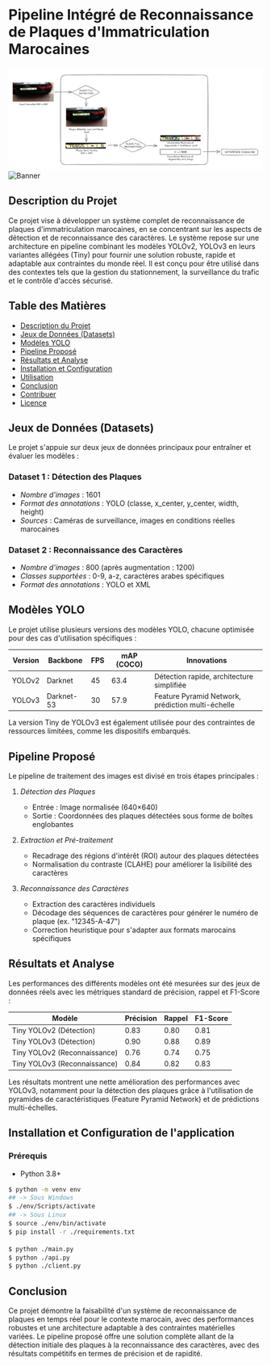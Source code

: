 
# Pipeline Intégré de Reconnaissance de Plaques d'Immatriculation Marocaines

![Banner](assets/pipeline.png)
![Banner](assets/result.png)

## Description du Projet

Ce projet vise à développer un système complet de reconnaissance de plaques d'immatriculation marocaines, en se concentrant sur les aspects de détection et de reconnaissance des caractères. Le système repose sur une architecture en pipeline combinant les modèles YOLOv2, YOLOv3 en leurs variantes allégées (Tiny) pour fournir une solution robuste, rapide et adaptable aux contraintes du monde réel. Il est conçu pour être utilisé dans des contextes tels que la gestion du stationnement, la surveillance du trafic et le contrôle d'accès sécurisé.

## Table des Matières

* [Description du Projet](#description-du-projet)
* [Jeux de Données (Datasets)](#jeux-de-données-datasets)
* [Modèles YOLO](#modèles-yolo)
* [Pipeline Proposé](#pipeline-proposé)
* [Résultats et Analyse](#résultats-et-analyse)
* [Installation et Configuration](#installation-et-configuration)
* [Utilisation](#utilisation)
* [Conclusion](#conclusion)
* [Contribuer](#contribuer)
* [Licence](#licence)

## Jeux de Données (Datasets)

Le projet s'appuie sur deux jeux de données principaux pour entraîner et évaluer les modèles :

### Dataset 1 : Détection des Plaques

* *Nombre d'images* : 1601
* *Format des annotations* : YOLO (classe, x\_center, y\_center, width, height)
* *Sources* : Caméras de surveillance, images en conditions réelles marocaines

### Dataset 2 : Reconnaissance des Caractères

* *Nombre d'images* : 800 (après augmentation : 1200)
* *Classes supportées* : 0-9, a-z, caractères arabes spécifiques
* *Format des annotations* : YOLO et XML

## Modèles YOLO

Le projet utilise plusieurs versions des modèles YOLO, chacune optimisée pour des cas d'utilisation spécifiques :

| Version | Backbone   | FPS | mAP (COCO) | Innovations                                       |
| ------- | ---------- | --- | ---------- | ------------------------------------------------- |
| YOLOv2  | Darknet    | 45  | 63.4       | Détection rapide, architecture simplifiée         |
| YOLOv3  | Darknet-53 | 30  | 57.9       | Feature Pyramid Network, prédiction multi-échelle |

La version Tiny de YOLOv3 est également utilisée pour des contraintes de ressources limitées, comme les dispositifs embarqués.

## Pipeline Proposé

Le pipeline de traitement des images est divisé en trois étapes principales :

1. *Détection des Plaques*

   * Entrée : Image normalisée (640×640)
   * Sortie : Coordonnées des plaques détectées sous forme de boîtes englobantes

2. *Extraction et Pré-traitement*

   * Recadrage des régions d'intérêt (ROI) autour des plaques détectées
   * Normalisation du contraste (CLAHE) pour améliorer la lisibilité des caractères

3. *Reconnaissance des Caractères*

   * Extraction des caractères individuels
   * Décodage des séquences de caractères pour générer le numéro de plaque (ex. "12345-A-47")
   * Correction heuristique pour s'adapter aux formats marocains spécifiques

## Résultats et Analyse

Les performances des différents modèles ont été mesurées sur des jeux de données réels avec les métriques standard de précision, rappel et F1-Score :

| Modèle                       | Précision | Rappel | F1-Score |
| ---------------------------- | --------- | ------ | -------- |
| Tiny YOLOv2 (Détection)      | 0.83      | 0.80   | 0.81     |
| Tiny YOLOv3 (Détection)      | 0.90      | 0.88   | 0.89     |
| Tiny YOLOv2 (Reconnaissance) | 0.76      | 0.74   | 0.75     |
| Tiny YOLOv3 (Reconnaissance) | 0.84      | 0.82   | 0.83     |

Les résultats montrent une nette amélioration des performances avec YOLOv3, notamment pour la détection des plaques grâce à l'utilisation de pyramides de caractéristiques (Feature Pyramid Network) et de prédictions multi-échelles.

## Installation et Configuration de l'application

### Prérequis

* Python 3.8+

```bash
$ python -m venv env
## -> Sous Windows
$ ./env/Scripts/activate
## -> Sous Linux
$ source ./env/bin/activate
$ pip install -r ./requirements.txt

$ python ./main.py
$ python ./api.py
$ python ./client.py 
```


## Conclusion

Ce projet démontre la faisabilité d'un système de reconnaissance de plaques en temps réel pour le contexte marocain, avec des performances robustes et une architecture adaptable à des contraintes matérielles variées. Le pipeline proposé offre une solution complète allant de la détection initiale des plaques à la reconnaissance des caractères, avec des résultats compétitifs en termes de précision et de rapidité.
